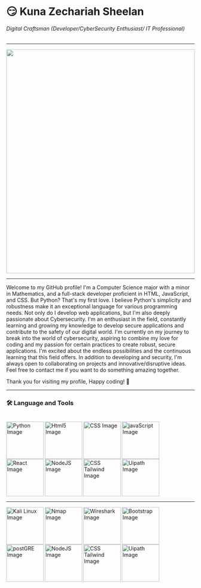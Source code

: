 # 😏 Kuna Zechariah Sheelan

###### *Digital Craftsman (Developer/CyberSecurity Enthusiast/ IT Professional)*

<hr/>
<img src="https://camo.githubusercontent.com/c1dcb74cc1c1835b1d716f5051499a2814c683c806b15f04b0eba492863703e9/68747470733a2f2f63646e2e6472696262626c652e636f6d2f75736572732f3733303730332f73637265656e73686f74732f363538313234332f6176656e746f2e676966" height="600px" width=100%/>
<hr/>

Welcome to my GitHub profile! I'm a Computer Science major with a minor in Mathematics, and a full-stack developer proficient in HTML, JavaScript, and CSS. But Python? That's my first love. I believe Python's simplicity and robustness make it an exceptional language for various programming needs.
Not only do I develop web applications, but I'm also deeply passionate about Cybersecurity. I'm an enthusiast in the field, constantly learning and growing my knowledge to develop secure applications and contribute to the safety of our digital world.
I'm currently on my journey to break into the world of cybersecurity, aspiring to combine my love for coding and my passion for certain practices to create robust, secure applications. I'm excited about the endless possibilities and the continuous learning that this field offers.
In addition to developing and security, I'm always open to collaborating on projects and innovative/disruptive ideas. Feel free to contact me if you want to do something amazing together.

Thank you for visiting my profile, Happy coding! 🚀
<hr/>

### 🛠️ Language and Tools
 <br/>

 <img align="left" alt="Python Image" width="100px" src="https://logodownload.org/wp-content/uploads/2019/10/python-logo-768x854.png"/>
 <img align="left" alt="Html5 Image" width="100px" src="https://cdn.jsdelivr.net/gh/devicons/devicon/icons/html5/html5-plain-wordmark.svg"/>
 <img align="left" alt="CSS Image" width="100px" src="https://cdn.jsdelivr.net/gh/devicons/devicon/icons/css3/css3-original.svg"/>
 <img align="left" alt="javaScript Image" width="100px" src="https://cdn.jsdelivr.net/gh/devicons/devicon/icons/javascript/javascript-original.svg"/>
 <img align="left" alt="React Image" width="100px" src="https://www.sportsengineers.com/wp-content/uploads/2015/05/react-logo-570x570.png"/>
 <img align="left" alt="NodeJS Image" width="100px" src="https://www.mindrops.com/images/nodejs-image.png"/>
 <img align="left" alt="CSS Tailwind Image" width="100px" src="https://mythinkpond.com/img/logo/tailwindcss-logo.png"/>
 <img alt="Uipath Image" width="100px" src="http://infospokeai.com/images/uipath.png"/>
 <hr/>

 
<img align="left" alt="Kali Linux Image" width="100px" src="https://www.unixmen.com/wp-content/uploads/2015/11/Kali_Linux_Logo.png"/>
 <img align="left" alt="Nmap Image" width="100px" src="https://res.cloudinary.com/lwgatsby/f_auto/www/uploads/2020/04/nmap-logo-256x256-1.png"/>
 <img align="left" alt="Wireshark Image" width="100px" src="https://icons.iconarchive.com/icons/bokehlicia/captiva/256/wireshark-icon.png"/>
 <img align="left" alt="Bootstrap Image" width="100px" src="https://cdn.icon-icons.com/icons2/2415/PNG/512/bootstrap_plain_wordmark_logo_icon_146620.png"/>
 <img align="left" alt="postGRE Image" width="100px" src="https://images.g2crowd.com/uploads/product/image/social_landscape/social_landscape_1489695931/postgresql.png"/>
 <img align="left" alt="NodeJS Image" width="100px" src="https://www.mindrops.com/images/nodejs-image.png"/>
 <img align="left" alt="CSS Tailwind Image" width="100px" src="https://mythinkpond.com/img/logo/tailwindcss-logo.png"/>
 <img align="left" alt="Uipath Image" width="100px" src="http://infospokeai.com/images/uipath.png"/>

  

 

 


<!--
**KunaZech06/KunaZech06** is a ✨ _special_ ✨ repository because its `README.md` (this file) appears on your GitHub profile.

Here are some ideas to get you started:

- 🔭 I’m currently working on ...
- 🌱 I’m currently learning ...
- 👯 I’m looking to collaborate on ...
- 🤔 I’m looking for help with ...
- 💬 Ask me about ...
- 📫 How to reach me: ...
- 😄 Pronouns: ...
- ⚡ Fun fact: ...
-->


